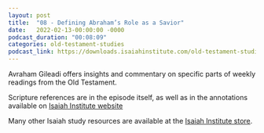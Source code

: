 ```yaml
---
layout: post
title:  "08 - Defining Abraham’s Role as a Savior"
date:   2022-02-13-00:00:00 -0000
podcast_duration: "00:08:09"
categories: old-testament-studies
podcast_link: https://downloads.isaiahinstitute.com/old-testament-studies/II-OT-08.mp3
---
```

Avraham Gileadi offers insights and commentary on specific parts of weekly readings from the Old Testament.

Scripture references are in the episode itself, as well as in the annotations available on [Isaiah Institute website](https://isaiahinstitute.com/studies-in-the-old-testament/)

Many other Isaiah study resources are available at the [Isaiah Institute store](https://isaiahinstitute.com/store/).